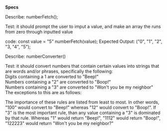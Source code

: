 **Specs**

Describe: numberFetch();

Test: it should prompt the user to imput a value, and make an array the runs from zero through inputted value

code:
const value = "5"
numberFetch(value);
Expected Output: ("0", "1", "2", "3, "4", "5");

Describe: numberConverter()

Test: it should convert numbers that contain certain values into strings that are words and/or phrases, specifically the following: <BR>
Digits containing a 1 are converted to "Beep!"
<br>Numbers containing a "2" are converted to "Boop!"
<br>Numbers containing a "3" are converted to "Won't you be my neighbor"
<br>The exceptions to this are as follows:
<br>

The importance of these rules are listed from least to most. In other words, "100" would convert to "Beep!" whereas "12" would convert to "Boop!". If "3" is the most important rule, than any value containing a "3" is dominated by that rule. Whereas "1" would return "Beep!", "1112" would return "Boop!", "122223" would return "Won't you be my neighbor?"

